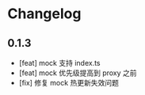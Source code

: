 # Changelog

## 0.1.3

- [feat] mock 支持 index.ts
- [feat] mock 优先级提高到 proxy 之前
- [fix] 修复 mock 热更新失效问题
